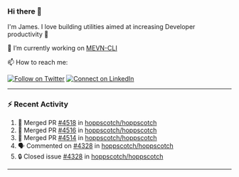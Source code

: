 ### Hi there 👋

I'm James. I love building utilities aimed at increasing Developer productivity :raised_hands: 

🔭 I’m currently working on [MEVN-CLI](https://github.com/madlabsinc/mevn-cli)

📫 How to reach me:

[![Follow on Twitter](https://img.shields.io/badge/--twitter?label=Twitter&logo=Twitter&style=social)](https://twitter.com/james_madhacks) [![Connect on LinkedIn](https://img.shields.io/badge/--linkedin?label=LinkedIn&logo=LinkedIn&style=social)](https://www.linkedin.com/in/jamesgeorge007)

---

### :zap: Recent Activity

<!--START_SECTION:activity-->
1. 🎉 Merged PR [#4518](https://github.com/hoppscotch/hoppscotch/pull/4518) in [hoppscotch/hoppscotch](https://github.com/hoppscotch/hoppscotch)
2. 🎉 Merged PR [#4516](https://github.com/hoppscotch/hoppscotch/pull/4516) in [hoppscotch/hoppscotch](https://github.com/hoppscotch/hoppscotch)
3. 🎉 Merged PR [#4514](https://github.com/hoppscotch/hoppscotch/pull/4514) in [hoppscotch/hoppscotch](https://github.com/hoppscotch/hoppscotch)
4. 🗣 Commented on [#4328](https://github.com/hoppscotch/hoppscotch/issues/4328#issuecomment-2452314513) in [hoppscotch/hoppscotch](https://github.com/hoppscotch/hoppscotch)
5. 🔒 Closed issue [#4328](https://github.com/hoppscotch/hoppscotch/issues/4328) in [hoppscotch/hoppscotch](https://github.com/hoppscotch/hoppscotch)
<!--END_SECTION:activity-->

---

<!--
**jamesgeorge007/jamesgeorge007** is a ✨ _special_ ✨ repository because its `README.md` (this file) appears on your GitHub profile.

Here are some ideas to get you started:

- 🌱 I’m currently learning ...
- 👯 I’m looking to collaborate on ...
- 🤔 I’m looking for help with ...
- 💬 Ask me about ...
- 😄 Pronouns: ...
- ⚡ Fun fact: ...
-->
